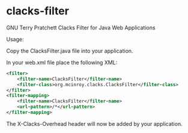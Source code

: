 # clacks-filter
GNU Terry Pratchett Clacks Filter for Java Web Applications

Usage:

Copy the ClacksFilter.java file into your application.


In your web.xml file place the following XML:


```xml
<filter>
    <filter-name>ClacksFilter</filter-name>
    <filter-class>org.mcinroy.clacks.ClacksFilter</filter-class>
</filter>
<filter-mapping>
    <filter-name>ClacksFilter</filter-name>
    <url-pattern>/*</url-pattern>
</filter-mapping>
```

The X-Clacks-Overhead header will now be added by your application.

